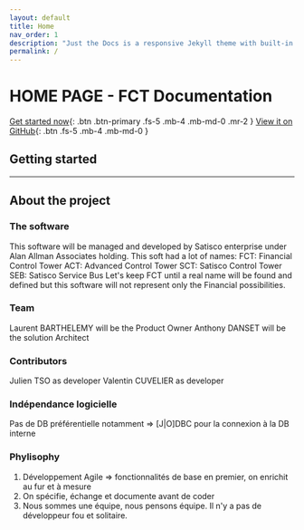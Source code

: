 ```yaml
---
layout: default
title: Home
nav_order: 1
description: "Just the Docs is a responsive Jekyll theme with built-in search that is easily customizable and hosted on GitHub Pages."
permalink: /
---
```


# HOME PAGE - FCT Documentation
[Get started now](#getting-started){: .btn .btn-primary .fs-5 .mb-4 .mb-md-0 .mr-2 } [View it on GitHub](https://github.com/Satisco-com/FCT--Documentation){: .btn .fs-5 .mb-4 .mb-md-0 }

## Getting started

---
## About the project

### The software
This software will be managed and developed by Satisco enterprise under Alan Allman Associates holding.
This soft had a lot of names:
FCT: Financial Control Tower
ACT: Advanced Control Tower
SCT: Satisco Control Tower
SEB: Satisco Service Bus
Let's keep FCT until a real name will be found and defined but this software will not represent only the Financial possibilities.

### Team ##
Laurent BARTHELEMY will be the Product Owner
Anthony DANSET will be the solution Architect

### Contributors ##
Julien TSO as developer
Valentin CUVELIER as developer

### Indépendance logicielle

Pas de DB préférentielle notamment => [J\|O\]DBC pour la connexion à la DB interne

### Phylisophy

1. Développement Agile => fonctionnalités de base en premier, on enrichit au fur et à mesure
2. On spécifie, échange et documente avant de coder
3. Nous sommes une équipe, nous pensons équipe. Il n'y a pas de développeur fou et solitaire.
